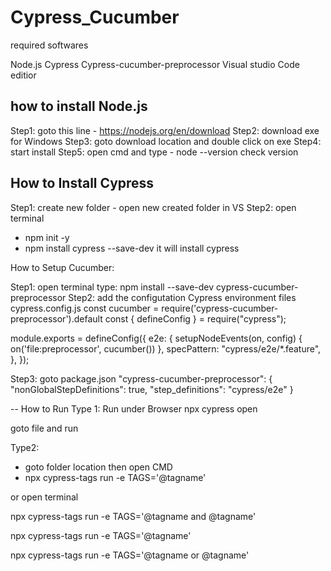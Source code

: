 # Cypress_Cucumber

required softwares

Node.js
Cypress
Cypress-cucumber-preprocessor
Visual studio Code editior

how to install Node.js
----------------------

Step1: goto this line - https://nodejs.org/en/download
Step2: download exe for Windows
Step3: goto download location and double click on exe
Step4: start install
Step5: open cmd and type - node --version check version 

How to Install Cypress
----------------------
Step1: create new folder - open new created folder in VS
Step2: open terminal
- npm init -y
- npm install cypress --save-dev
it will install cypress

How to Setup Cucumber:

Step1: open terminal type: 
npm install --save-dev cypress-cucumber-preprocessor
Step2: add the configutation Cypress environment files cypress.config.js
const cucumber = require('cypress-cucumber-preprocessor').default
const { defineConfig } = require("cypress");

module.exports = defineConfig({
  e2e: {
    setupNodeEvents(on, config) {
      on('file:preprocessor', cucumber())
    },
    specPattern: "cypress/e2e/*.feature",
  },
});

Step3: goto package.json
"cypress-cucumber-preprocessor": {
    "nonGlobalStepDefinitions": true,
    "step_definitions": "cypress/e2e"
  }

-- How to Run
Type 1: Run under Browser
npx cypress open

goto file and run

Type2: 
- goto folder location then open CMD
- npx cypress-tags run -e TAGS='@tagname'

or 
open terminal

npx cypress-tags run -e TAGS='@tagname and @tagname'

npx cypress-tags run -e TAGS='@tagname'

npx cypress-tags run -e TAGS='@tagname or @tagname'
